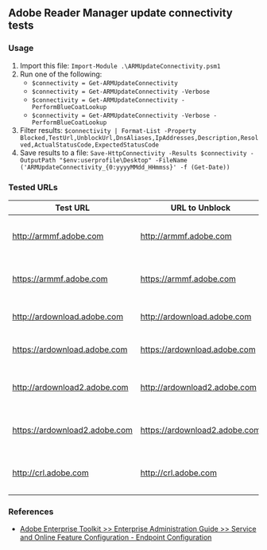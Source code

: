 ## Adobe Reader Manager update connectivity tests

### Usage

1. Import this file: `Import-Module .\ARMUpdateConnectivity.psm1`
1. Run one of the following:
    * `$connectivity = Get-ARMUpdateConnectivity`
    * `$connectivity = Get-ARMUpdateConnectivity -Verbose`
    * `$connectivity = Get-ARMUpdateConnectivity -PerformBlueCoatLookup`
    * `$connectivity = Get-ARMUpdateConnectivity -Verbose -PerformBlueCoatLookup`
1. Filter results: `$connectivity | Format-List -Property Blocked,TestUrl,UnblockUrl,DnsAliases,IpAddresses,Description,Resolved,ActualStatusCode,ExpectedStatusCode`
1. Save results to a file: `Save-HttpConnectivity -Results $connectivity -OutputPath "$env:userprofile\Desktop" -FileName ('ARMUpdateConnectivity_{0:yyyyMMdd_HHmmss}' -f (Get-Date))`

### Tested URLs
| Test URL | URL to Unblock | Description |
| -- | -- | -- |
| http://armmf.adobe.com | http://armmf.adobe.com | Adobe update metadata download |
| https://armmf.adobe.com | https://armmf.adobe.com | Adobe update metadata download |
| http://ardownload.adobe.com | http://ardownload.adobe.com | Adobe updates download |
| https://ardownload.adobe.com | https://ardownload.adobe.com | Adobe updates download |
| http://ardownload2.adobe.com | http://ardownload2.adobe.com | Adobe incremental updates download |
| https://ardownload2.adobe.com| https://ardownload2.adobe.com | Adobe incremental updates download |
| http://crl.adobe.com| http://crl.adobe.com | Adobe Certificate Revocation List |

### References
* [Adobe Enterprise Toolkit >> Enterprise Administration Guide >> Service and Online Feature Configuration - Endpoint Configuration](https://www.adobe.com/devnet-docs/acrobatetk/tools/AdminGuide/services.html#endpoint-configuration)